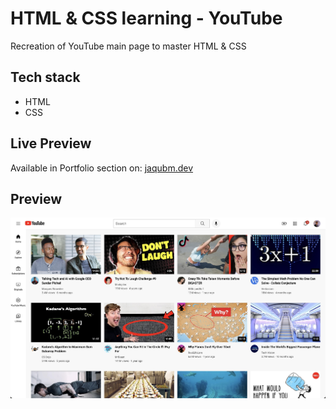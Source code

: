 # HTML & CSS learning - YouTube

Recreation of YouTube main page to master HTML & CSS

## Tech stack

- HTML
- CSS

## Live Preview

Available in Portfolio section on: [jaqubm.dev](https://jaqubm.dev)

## Preview

![YouTube Preview](/images/youtube_preview.jpeg)
